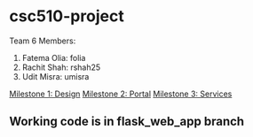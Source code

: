# csc510-project
Team 6 Members:
1. Fatema Olia: folia
2. Rachit Shah: rshah25
3. Udit Misra: umisra

[Milestone 1: Design](https://github.ncsu.edu/umisra/csc510-project/blob/master/DESIGN.md)
[Milestone 2: Portal](https://github.ncsu.edu/umisra/csc510-project/blob/master/MILESTONE2.md)
[Milestone 3: Services](https://github.ncsu.edu/umisra/csc510-project/blob/master/MILESTONE3.md)


## Working code is in flask_web_app branch
